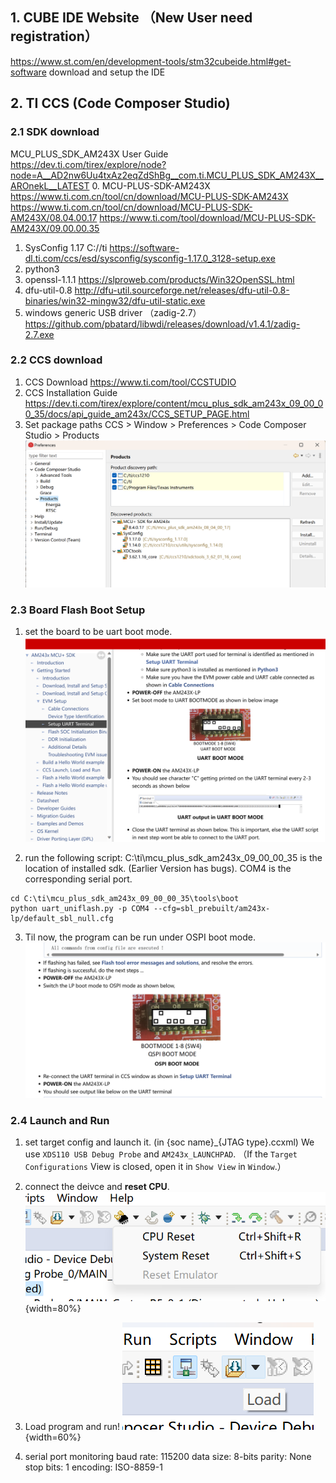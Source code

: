 ## 1. CUBE IDE Website （New User need registration）
https://www.st.com/en/development-tools/stm32cubeide.html#get-software
download and setup the IDE

## 2. TI CCS (Code Composer Studio)

### 2.1 SDK download
MCU_PLUS_SDK_AM243X User Guide
	https://dev.ti.com/tirex/explore/node?node=A__AD2nw6Uu4txAz2eqZdShBg__com.ti.MCU_PLUS_SDK_AM243X__AROnekL__LATEST
0. MCU-PLUS-SDK-AM243X
	https://www.ti.com.cn/tool/cn/download/MCU-PLUS-SDK-AM243X
	https://www.ti.com.cn/tool/cn/download/MCU-PLUS-SDK-AM243X/08.04.00.17
	https://www.ti.com/tool/download/MCU-PLUS-SDK-AM243X/09.00.00.35
1. SysConfig 1.17 C://ti
	https://software-dl.ti.com/ccs/esd/sysconfig/sysconfig-1.17.0_3128-setup.exe
2. python3
3. openssl-1.1.1 
	https://slproweb.com/products/Win32OpenSSL.html
4. dfu-util-0.8
	http://dfu-util.sourceforge.net/releases/dfu-util-0.8-binaries/win32-mingw32/dfu-util-static.exe
5. windows generic USB driver （zadig-2.7）
	https://github.com/pbatard/libwdi/releases/download/v1.4.1/zadig-2.7.exe


### 2.2 CCS download

1. CCS Download
	https://www.ti.com/tool/CCSTUDIO
2. CCS Installation Guide
	https://dev.ti.com/tirex/explore/content/mcu_plus_sdk_am243x_09_00_00_35/docs/api_guide_am243x/CCS_SETUP_PAGE.html
3. Set package paths
	CCS > Window > Preferences > Code Composer Studio > Products
	![products discovery path](TI/package-path.png)

### 2.3 Board Flash Boot Setup
1. set the board to be uart boot mode.
![UART Board Configuration](TI/uart-boot.png)

2. run the following script:
C:\ti\mcu_plus_sdk_am243x_09_00_00_35 is the location of installed sdk. (Earlier Version has bugs). COM4 is the corresponding serial port.
```
cd C:\ti\mcu_plus_sdk_am243x_09_00_00_35\tools\boot
python uart_uniflash.py -p COM4 --cfg=sbl_prebuilt/am243x-lp/default_sbl_null.cfg
```

3. Til now, the program can be run under OSPI boot mode.
![OSPI boot](TI/OSPI.png)

### 2.4 Launch and Run
1. set target config and launch it. 
(in {soc name}_{JTAG type}.ccxml)
We use `XDS110 USB Debug Probe` and `AM243x_LAUNCHPAD`.
（If the `Target Configurations` View is closed, open it in `Show View` in `Window`.）

2. connect the deivce and <b>reset CPU</b>.
![CPU reset](TI/reset.png){width=80%}

3. Load program and run!
![Load](TI/load.png){width=60%}

4. serial port monitoring
baud rate: 115200
data size: 8-bits
parity: None
stop bits: 1
encoding: ISO-8859-1